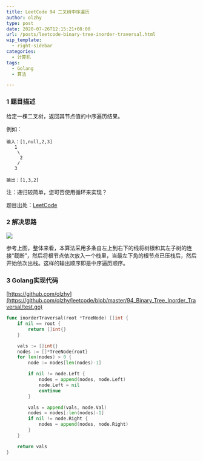 ```yaml
---
title: LeetCode 94 二叉树中序遍历
author: olzhy
type: post
date: 2020-07-26T12:15:21+08:00
url: /posts/leetcode-binary-tree-inorder-traversal.html
wip_template:
  - right-sidebar
categories:
  - 计算机
tags:
  - Golang
  - 算法

---
```

### 1 题目描述
  
给定一棵二叉树，返回其节点值的中序遍历结果。

例如：
  
```
输入：[1,null,2,3]
   1
    \
     2
    /
   3

输出：[1,3,2]
```

注：递归较简单，您可否使用循环来实现？

题目出处：[LeetCode](https://leetcode.com/problems/binary-tree-inorder-traversal/)

### 2 解决思路

![](https://yanleilei.com/static/images/uploads/2020/07/leetcode-binary-tree-inorder-traversal.png#center)

参考上图，整体来看，本算法采用多条自左上到右下的线将树根和其左子树的连接“截断”，然后将根节点依次放入一个栈里，当最左下角的根节点已压栈后，然后开始依次出栈。这样的输出顺序即是中序遍历顺序。

### 3 Golang实现代码

[https://github.com/olzhy](https://github.com/olzhy/leetcode/blob/master/94_Binary_Tree_Inorder_Traversal/test.go)

```go
func inorderTraversal(root *TreeNode) []int {
	if nil == root {
		return []int{}
	}

	vals := []int{}
	nodes := []*TreeNode{root}
	for len(nodes) > 0 {
		node := nodes[len(nodes)-1]

		if nil != node.Left {
			nodes = append(nodes, node.Left)
			node.Left = nil
			continue
		}

		vals = append(vals, node.Val)
		nodes = nodes[:len(nodes)-1]
		if nil != node.Right {
			nodes = append(nodes, node.Right)
		}
	}

	return vals
}
```